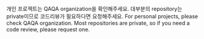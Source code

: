개인 프로젝트는 QAQA organization을 확인해주세요.
대부분의 repository는 private이므로 코드리뷰가 필요하다면 요청해주세요.
For personal projects, please check QAQA organization.
Most repositories are private, so if you need a code review, please request one.
